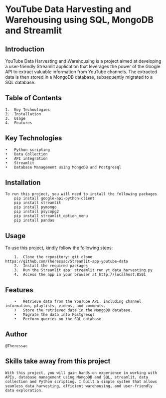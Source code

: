 # YouTube Data Harvesting and Warehousing using SQL, MongoDB and Streamlit

## Introduction

YouTube Data Harvesting and Warehousing is a project aimed at developing a user-friendly Streamlit application that leverages the power of the Google API to extract valuable information from YouTube channels. The extracted data is then stored in a MongoDB database, subsequently migrated to a SQL database.

## Table of Contents

    1.	Key Technologies
    2.	Installation
    3.	Usage
    4.	Features

## Key Technologies
    •	Python scripting
    •	Data Collection
    •	API integration
    •	Streamlit
    •	Database Management using MongoDB and Postgresql
    
## Installation

    To run this project, you will need to install the following packages
        pip install google-api-python-client
        pip install streamlit
        pip install pymongo
        pip install psycopg2
        pip install streamlit_option_menu
        pip install pandas
    
## Usage

   To use this project, kindly follow the following steps:
   
        1.	Clone the repository: git clone https://github.com/Theressac/Streamlit-app-youtube-data
        2.	Install the required packages
        3.	Run the Streamlit app: streamlit run yt_data_harvesting.py
        4.	Access the app in your browser at http://localhost:8501

## Features

        •	Retrieve data from the YouTube API, including channel information, playlists, videos, and comments.
        •	Store the retrieved data in the MongoDB database.
        •	Migrate the data into Postgresql
        •	Perform queries on the SQL database

## Author

    @Theressac

## Skills take away from this project

    With this project, you will gain hands-on experience in working with APIs, database management using MongoDB and SQL, streamlit, data collection and Python scripting. I built a simple system that allows seamless data harvesting, efficient warehousing, and user-friendly data exploration.


